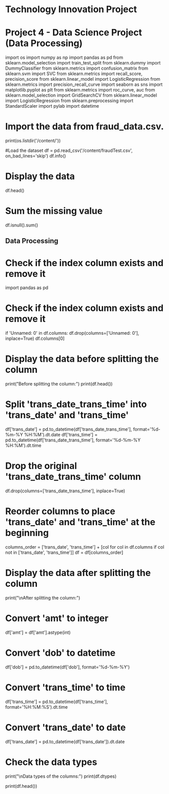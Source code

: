 # Technology Innovation Project
# Project 4 - Data Science Project (Data Processing)
import os
import numpy as np
import pandas as pd
from sklearn.model_selection import train_test_split
from sklearn.dummy import DummyClassifier
from sklearn.metrics import confusion_matrix
from sklearn.svm import SVC
from sklearn.metrics import recall_score, precision_score
from sklearn.linear_model import LogisticRegression
from sklearn.metrics import precision_recall_curve
import seaborn as sns
import matplotlib.pyplot as plt
from sklearn.metrics import roc_curve, auc
from sklearn.model_selection import GridSearchCV
from sklearn.linear_model import LogisticRegression
from sklearn.preprocessing import StandardScaler
import pylab
import datetime

# Import the data from fraud_data.csv.
print(os.listdir('/content/'))

#Load the dataset
df = pd.read_csv('/content/fraudTest.csv', on_bad_lines='skip')
df.info()

# Display the data
df.head()

# Sum the missing value
df.isnull().sum()

## Data Processing 
# Check if the index column exists and remove it
import pandas as pd
# Check if the index column exists and remove it
if 'Unnamed: 0' in df.columns:
    df.drop(columns=['Unnamed: 0'], inplace=True)
df.columns[0]

# Display the data before splitting the column
print("Before splitting the column:")
print(df.head())

# Split 'trans_date_trans_time' into 'trans_date' and 'trans_time'
df['trans_date'] = pd.to_datetime(df['trans_date_trans_time'], format='%d-%m-%Y %H:%M').dt.date
df['trans_time'] = pd.to_datetime(df['trans_date_trans_time'], format='%d-%m-%Y %H:%M').dt.time

# Drop the original 'trans_date_trans_time' column
df.drop(columns=['trans_date_trans_time'], inplace=True)

# Reorder columns to place 'trans_date' and 'trans_time' at the beginning
columns_order = ['trans_date', 'trans_time'] + [col for col in df.columns if col not in ['trans_date', 'trans_time']]
df = df[columns_order]
# Display the data after splitting the column
print("\nAfter splitting the column:")

# Convert 'amt' to integer
df['amt'] = df['amt'].astype(int)

# Convert 'dob' to datetime
df['dob'] = pd.to_datetime(df['dob'], format='%d-%m-%Y')

# Convert 'trans_time' to time
df['trans_time'] = pd.to_datetime(df['trans_time'], format='%H:%M:%S').dt.time

# Convert 'trans_date' to date
df['trans_date'] = pd.to_datetime(df['trans_date']).dt.date

# Check the data types
print("\nData types of the columns:")
print(df.dtypes)

print(df.head())
